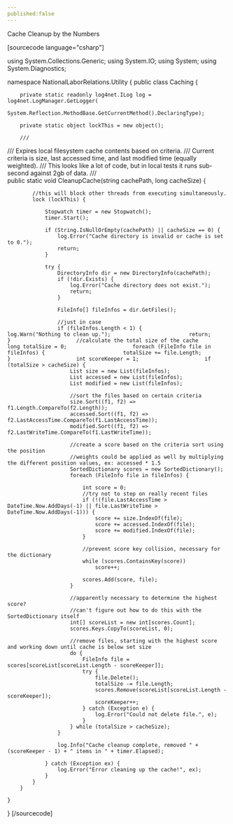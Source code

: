 ```yaml
---
published:false
---
```


Cache Cleanup by the Numbers

[sourcecode language="csharp"]

using System.Collections.Generic;
using System.IO;
using System;
using System.Diagnostics;

namespace NationalLaborRelations.Utility {
    public class Caching {

        private static readonly log4net.ILog log = log4net.LogManager.GetLogger(
            System.Reflection.MethodBase.GetCurrentMethod().DeclaringType);

        private static object lockThis = new object();

        ///
<summary> /// Expires local filesystem cache contents based on criteria.
 /// Current criteria is size, last accessed time, and last modified time (equally weighted).
 /// This looks like a lot of code, but in local tests it runs sub-second against 2gb of data.
 /// </summary>
        public static void CleanupCache(string cachePath, long cacheSize) {

            //this will block other threads from executing simultaneously.
            lock (lockThis) {

                Stopwatch timer = new Stopwatch();
                timer.Start();

                if (String.IsNullOrEmpty(cachePath) || cacheSize == 0) {
                    log.Error("Cache directory is invalid or cache is set to 0.");
                    return;
                }

                try {
                    DirectoryInfo dir = new DirectoryInfo(cachePath);
                    if (!dir.Exists) {
                        log.Error("Cache directory does not exist.");
                        return;
                    }

                    FileInfo[] fileInfos = dir.GetFiles();

                    //just in case
                    if (fileInfos.Length < 1) {                         log.Warn("Nothing to clean up.");                         return;                     }                     //calculate the total size of the cache                     long totalSize = 0;                     foreach (FileInfo file in fileInfos) {                         totalSize += file.Length;                     }                     int scoreKeeper = 1;                     if (totalSize > cacheSize) {
                        List size = new List(fileInfos);
                        List accessed = new List(fileInfos);
                        List modified = new List(fileInfos);

                        //sort the files based on certain criteria
                        size.Sort((f1, f2) => f1.Length.CompareTo(f2.Length));
                        accessed.Sort((f1, f2) => f2.LastAccessTime.CompareTo(f1.LastAccessTime));
                        modified.Sort((f1, f2) => f2.LastWriteTime.CompareTo(f1.LastWriteTime));

                        //create a score based on the criteria sort using the position
                        //weights could be applied as well by multiplying the different position values, ex: accessed * 1.5
                        SortedDictionary scores = new SortedDictionary();
                        foreach (FileInfo file in fileInfos) {

                            int score = 0;
                            //try not to step on really recent files
                            if (!(file.LastAccessTime > DateTime.Now.AddDays(-1) || file.LastWriteTime > DateTime.Now.AddDays(-1))) {
                                score += size.IndexOf(file);
                                score += accessed.IndexOf(file);
                                score += modified.IndexOf(file);
                            }

                            //prevent score key collision, necessary for the dictionary
                            while (scores.ContainsKey(score))
                                score++;

                            scores.Add(score, file);
                        }

                        //apparently necessary to determine the highest score?
                        //can't figure out how to do this with the SortedDictionary itself
                        int[] scoreList = new int[scores.Count];
                        scores.Keys.CopyTo(scoreList, 0);

                        //remove files, starting with the highest score and working down until cache is below set size
                        do {
                            FileInfo file = scores[scoreList[scoreList.Length - scoreKeeper]];
                            try {
                                file.Delete();
                                totalSize -= file.Length;
                                scores.Remove(scoreList[scoreList.Length - scoreKeeper]);
                                scoreKeeper++;
                            } catch (Exception e) {
                                log.Error("Could not delete file.", e);
                            }
                        } while (totalSize > cacheSize);
                    }

                    log.Info("Cache cleanup complete, removed " + (scoreKeeper - 1) + " items in " + timer.Elapsed);

                } catch (Exception ex) {
                    log.Error("Error cleaning up the cache!", ex);
                }
            }
        }

    }
}
[/sourcecode]